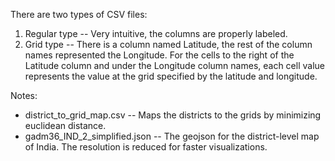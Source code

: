 There are two types of CSV files:

1. Regular type -- Very intuitive, the columns are properly labeled.
2. Grid type -- There is a column named Latitude, the rest of the column names represented the Longitude. For the cells to the right of the Latitude column and under the Longitude column names, each cell value represents the value at the grid specified by the latitude and longitude.

Notes:
* district_to_grid_map.csv -- Maps the districts to the grids by minimizing euclidean distance.
* gadm36_IND_2_simplified.json -- The geojson for the district-level map of India. The resolution is reduced for faster visualizations.
